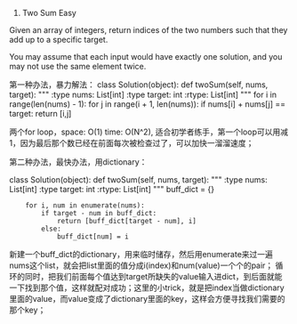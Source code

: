 1. Two Sum
Easy

Given an array of integers, return indices of the two numbers such that they add up to a specific target.

You may assume that each input would have exactly one solution, and you may not use the same element twice.


第一种办法，暴力解法：
class Solution(object):
    def twoSum(self, nums, target):
        """
        :type nums: List[int]
        :type target: int
        :rtype: List[int]
        """
        for i in range(len(nums) - 1):
            for j in range(i + 1, len(nums)):
                if nums[i] + nums[j] == target:
                    return [i,j]
                    
 两个for loop，space: O(1) time: O(N^2), 适合初学者练手，第一个loop可以用减1，因为最后那个数已经在前面每次被检查过了，可以加快一溜溜速度；
 
 第二种办法，最快办法，用dictionary：
 
class Solution(object):
    def twoSum(self, nums, target):
        """
        :type nums: List[int]
        :type target: int
        :rtype: List[int]
        """
        buff_dict = {}
        
        for i, num in enumerate(nums):
            if target - num in buff_dict:
                return [buff_dict[target - num], i]
            else:
                buff_dict[num] = i
新建一个buff_dict的dictionary，用来临时储存，然后用enumerate来过一遍nums这个list，就会把list里面的值分成i(index)和num(value)一个个的pair；
循环的同时，把我们前面每个值达到target所缺失的value输入进dict，到后面就能一下找到那个值，这样就配对成功；这里的小trick，就是把index当做dictionary
里面的value，而value变成了dictionary里面的key，这样会方便寻找我们需要的那个key；
 
